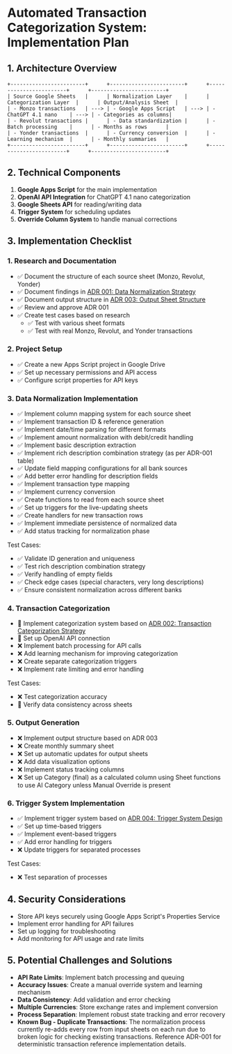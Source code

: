 # Automated Transaction Categorization System: Implementation Plan

## 1. Architecture Overview

```
+------------------------+      +------------------------+      +------------------------+      +------------------------+
| Source Google Sheets   |      | Normalization Layer    |      | Categorization Layer  |      | Output/Analysis Sheet  |
| - Monzo transactions   | ---> | - Google Apps Script   | ---> | - ChatGPT 4.1 nano    | ---> | - Categories as columns|
| - Revolut transactions |      | - Data standardization |      | - Batch processing    |      | - Months as rows      |
| - Yonder transactions  |      | - Currency conversion  |      | - Learning mechanism  |      | - Monthly summaries   |
+------------------------+      +------------------------+      +------------------------+      +------------------------+
```

## 2. Technical Components

1. **Google Apps Script** for the main implementation
2. **OpenAI API Integration** for ChatGPT 4.1 nano categorization
3. **Google Sheets API** for reading/writing data
4. **Trigger System** for scheduling updates
5. **Override Column System** to handle manual corrections

## 3. Implementation Checklist

### 1. Research and Documentation
- ✅ Document the structure of each source sheet (Monzo, Revolut, Yonder)
- ✅ Document findings in [ADR 001: Data Normalization Strategy](/docs/adr/001-data-normalization-strategy.md)
- ✅ Document output structure in [ADR 003: Output Sheet Structure](/docs/adr/003-output-sheet-structure.md)
- ✅ Review and approve ADR 001
- ✅ Create test cases based on research
  - ✅ Test with various sheet formats
  - ✅ Test with real Monzo, Revolut, and Yonder transactions

### 2. Project Setup
- ✅ Create a new Apps Script project in Google Drive
- ✅ Set up necessary permissions and API access
- ✅ Configure script properties for API keys

### 3. Data Normalization Implementation
- ✅ Implement column mapping system for each source sheet
- ✅ Implement transaction ID & reference generation
- ✅ Implement date/time parsing for different formats
- ✅ Implement amount normalization with debit/credit handling
- ✅ Implement basic description extraction
- ✅ Implement rich description combination strategy (as per ADR-001 table)
- ✅ Update field mapping configurations for all bank sources
- ✅ Add better error handling for description fields
- ✅ Implement transaction type mapping
- ✅ Implement currency conversion
- ✅ Create functions to read from each source sheet
- ✅ Set up triggers for the live-updating sheets
- ✅ Create handlers for new transaction rows
- ✅ Implement immediate persistence of normalized data
- ✅ Add status tracking for normalization phase

Test Cases:
- ✅ Validate ID generation and uniqueness
- ✅ Test rich description combination strategy
- ✅ Verify handling of empty fields
- ✅ Check edge cases (special characters, very long descriptions)
- ✅ Ensure consistent normalization across different banks

### 4. Transaction Categorization
- 🔄 Implement categorization system based on [ADR 002: Transaction Categorization Strategy](/docs/adr/002-transaction-categorization-strategy.md)
- 🔄 Set up OpenAI API connection
- ❌ Implement batch processing for API calls
- ❌ Add learning mechanism for improving categorization
- ❌ Create separate categorization triggers
- ❌ Implement rate limiting and error handling

Test Cases:
- ❌ Test categorization accuracy
- 🔄 Verify data consistency across sheets

### 5. Output Generation
- ❌ Implement output structure based on ADR 003
- ❌ Create monthly summary sheet
- ❌ Set up automatic updates for output sheets
- ❌ Add data visualization options
- ❌ Implement status tracking columns
- ❌ Set up Category (final) as a calculated column using Sheet functions to use AI Category unless Manual Override is present

### 6. Trigger System Implementation
- ✅ Implement trigger system based on [ADR 004: Trigger System Design](/docs/adr/004-trigger-system-design.md)
- ✅ Set up time-based triggers
- ✅ Implement event-based triggers
- ✅ Add error handling for triggers
- ❌ Update triggers for separated processes

Test Cases:
- ❌ Test separation of processes

## 4. Security Considerations

- Store API keys securely using Google Apps Script's Properties Service
- Implement error handling for API failures
- Set up logging for troubleshooting
- Add monitoring for API usage and rate limits

## 5. Potential Challenges and Solutions

- **API Rate Limits**: Implement batch processing and queuing
- **Accuracy Issues**: Create a manual override system and learning mechanism
- **Data Consistency**: Add validation and error checking
- **Multiple Currencies**: Store exchange rates and implement conversion
- **Process Separation**: Implement robust state tracking and error recovery
- **Known Bug - Duplicate Transactions**: The normalization process currently re-adds every row from input sheets on each run due to broken logic for checking existing transactions. Reference ADR-001 for deterministic transaction reference implementation details.